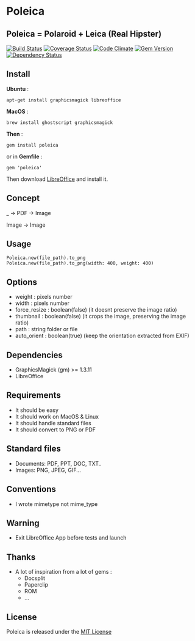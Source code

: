 # Poleica
## Poleica = Polaroid + Leica (Real Hipster)

[![Build Status](https://travis-ci.org/antoinelyset/poleica.png?branch=master)](https://travis-ci.org/antoinelyset/poleica)
[![Coverage Status](https://coveralls.io/repos/antoinelyset/Poleica/badge.png)](https://coveralls.io/r/antoinelyset/Poleica)
[![Code Climate](https://codeclimate.com/github/antoinelyset/Poleica.png)](https://codeclimate.com/github/antoinelyset/Poleica)
[![Gem Version](https://badge.fury.io/rb/poleica.png)](http://badge.fury.io/rb/poleica)
[![Dependency Status](https://gemnasium.com/antoinelyset/Poleica.png)](https://gemnasium.com/antoinelyset/Poleica)

## Install

__Ubuntu__ :

```
apt-get install graphicsmagick libreoffice
```

__MacOS__ :

```
brew install ghostscript graphicsmagick
```

__Then__ :

```
gem install poleica
```

or in __Gemfile__ :

```
gem 'poleica'
```

Then download [LibreOffice](http://www.libreoffice.org/download) and install it.
## Concept

_ -> PDF -> Image

Image    -> Image

## Usage

```
Poleica.new(file_path).to_png
Poleica.new(file_path).to_png(width: 400, weight: 400)
```

## Options

- weight       : pixels number
- width        : pixels number
- force_resize : boolean(false) (it doesnt preserve the image ratio)
- thumbnail    : boolean(false) (it crops the image, preserving the image ratio)
- path         : string folder or file
- auto_orient  : boolean(true) (keep the orientation extracted from EXIF)

## Dependencies

- GraphicsMagick (gm) >= 1.3.11
- LibreOffice 

## Requirements

- It should be easy
- It should work on MacOS & Linux
- It should handle standard files
- It should convert to PNG or PDF

## Standard files

- Documents: PDF, PPT, DOC, TXT..
- Images: PNG, JPEG, GIF...

## Conventions

- I wrote mimetype not mime_type

## Warning

- Exit LibreOffice App before tests and launch

## Thanks

- A lot of inspiration from a lot of gems :
  - Docsplit
  - Paperclip
  - ROM
  - ...

## License

Poleica is released under the [MIT
License](http://www.opensource.org/licenses/MIT)
